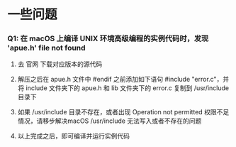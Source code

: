 # 一些问题

### Q1: 在 macOS 上编译 UNIX 环境高级编程的实例代码时，发现 'apue.h' file not found

1. 去 官网 下载对应版本的源代码 

2. 解压之后在 apue.h 文件中 #endif 之前添加如下语句 #include "error.c"，并将 include 文件夹下的 apue.h 和 lib 文件夹下的 error.c 复制到 /usr/include 目录下 

3. 如果 /usr/include 目录不存在，或者出现 Operation not permitted 权限不足情况，请移步解决macOS /usr/include 无法写入或者不存在的问题 

4. 以上完成之后，即可编译并运行实例代码

